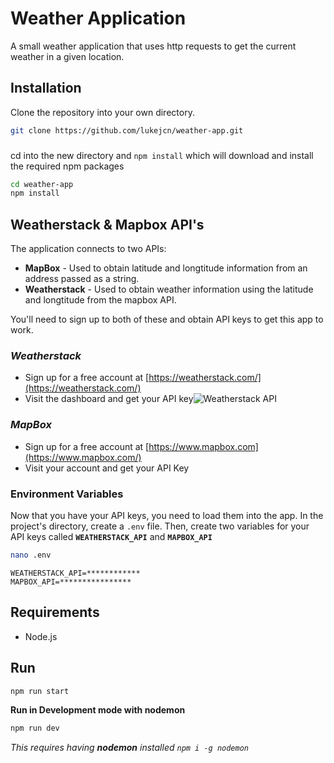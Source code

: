 # Weather Application

A small weather application that uses http requests to get the current weather in a given location. 

## Installation

Clone the repository into your own directory.
```bash
git clone https://github.com/lukejcn/weather-app.git
```
###
cd into the new directory and `npm install` which will download and install the required npm packages
```bash
cd weather-app
npm install
```

## Weatherstack & Mapbox API's
The application connects to two APIs:
* **MapBox** - Used to obtain latitude and longtitude information from an address passed as a string.
* **Weatherstack** - Used to obtain weather information using the latitude and longtitude from the mapbox API.

You'll need to sign up to both of these and obtain API keys to get this app to work. 
### *Weatherstack*
* Sign up for a free account at [https://weatherstack.com/](https://weatherstack.com/)
* Visit the dashboard and get your API key![Weatherstack API](https://user-images.githubusercontent.com/76432380/148138650-470db28b-fd0d-4f74-bde3-c502e9a5a008.png)

### *MapBox*
* Sign up for a free account at [https://www.mapbox.com](https://www.mapbox.com/)
* Visit your account and get your API Key

### Environment Variables
Now that you have your API keys, you need to load them into the app. In the project's directory, create a `.env` file. Then, create two variables for your API keys called **`WEATHERSTACK_API`** and **`MAPBOX_API`**

```bash
nano .env
```

```dosini
WEATHERSTACK_API=************
MAPBOX_API=****************
```
## Requirements
* Node.js
## Run
```bash 
npm run start
```

**Run in Development mode with nodemon**
```bash
npm run dev
```
*This requires having **nodemon** installed `npm i -g nodemon`*
